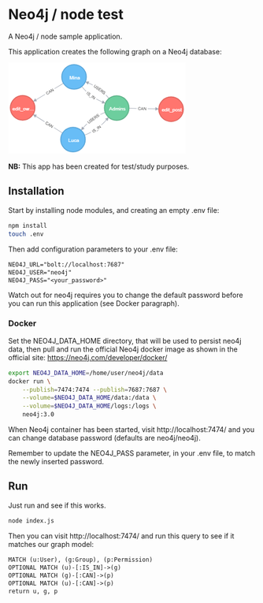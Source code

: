 # Neo4j / node test

A Neo4j / node sample application.

This application creates the following graph on a Neo4j database:

![Graph model](/images/graph.png)

**NB:** This app has been created for test/study purposes.

## Installation

Start by installing node modules, and creating an empty .env file:

```bash
npm install
touch .env
```

Then add configuration parameters to your .env file:
```
NEO4J_URL="bolt://localhost:7687"
NEO4J_USER="neo4j"
NEO4J_PASS="<your_password>"
```

Watch out for neo4j requires you to change the default password before you can run this application (see Docker paragraph).

### Docker

Set the NEO4J_DATA_HOME directory, that will be used to persist neo4j data, then pull and run the official Neo4j docker image as shown in the official site: https://neo4j.com/developer/docker/

```bash
export NEO4J_DATA_HOME=/home/user/neo4j/data
docker run \
    --publish=7474:7474 --publish=7687:7687 \
    --volume=$NEO4J_DATA_HOME/data:/data \
    --volume=$NEO4J_DATA_HOME/logs:/logs \
    neo4j:3.0
```

When Neo4j container has been started, visit http://localhost:7474/ and you can change database password (defaults are neo4j/neo4j).

Remember to update the NEO4J_PASS parameter, in your .env file, to match the newly inserted password.

## Run

Just run and see if this works.

```bash
node index.js
```

Then you can visit http://localhost:7474/ and run this query to see if it matches our graph model:

```Cypher
MATCH (u:User), (g:Group), (p:Permission)
OPTIONAL MATCH (u)-[:IS_IN]->(g)
OPTIONAL MATCH (g)-[:CAN]->(p) 
OPTIONAL MATCH (u)-[:CAN]->(p)
return u, g, p
```
